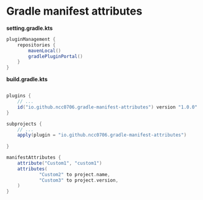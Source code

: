 # Gradle manifest attributes

**setting.gradle.kts**

```groovy
pluginManagement {
    repositories {
        mavenLocal()
        gradlePluginPortal()
    }
}
```

**build.gradle.kts**
```groovy

plugins {
    // ...
    id("io.github.ncc0706.gradle-manifest-attributes") version "1.0.0"
}

subprojects {
    // ...
    apply(plugin = "io.github.ncc0706.gradle-manifest-attributes")
    
}

manifestAttributes {
    attribute("Custom1", "custom1")
    attributes(
            "Custom2" to project.name,
            "Custom3" to project.version,
    )
}
```